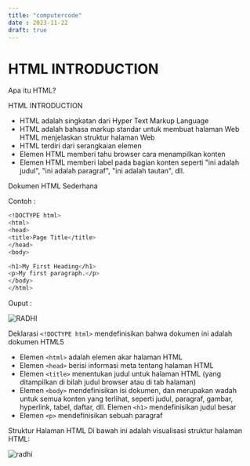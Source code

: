 ```yaml
---
title: "computercode"
date : 2023-11-22
draft: true
---
```


# HTML INTRODUCTION
Apa itu HTML?
 
HTML INTRODUCTION
 

- HTML adalah singkatan dari Hyper Text Markup Language
- HTML adalah bahasa markup standar untuk membuat halaman Web HTML menjelaskan struktur halaman Web
- HTML terdiri dari serangkaian elemen
- Elemen HTML memberi tahu browser cara menampilkan konten
- Elemen HTML memberi label pada bagian konten seperti "ini adalah judul", "ini adalah paragraf", "ini adalah tautan", dll.

Dokumen HTML Sederhana

Contoh :
```sh
<!DOCTYPE html>
<html>
<head>
<title>Page Title</title>
</head>
<body>

<h1>My First Heading</h1>
<p>My first paragraph.</p>
</body>
</html>
```
Ouput :

![RADHI](https://github.com/uin-unit/docs-html/blob/main/images/html-home.png)

Deklarasi `<!DOCTYPE html>` mendefinisikan bahwa dokumen ini adalah dokumen HTML5
- Elemen `<html>` adalah elemen akar halaman HTML
- Elemen `<head>` berisi informasi meta tentang halaman HTML
- Elemen `<title>` menentukan judul untuk halaman HTML (yang ditampilkan di bilah judul browser atau di tab halaman)
- Elemen `<body>` mendefinisikan isi dokumen, dan merupakan wadah untuk semua konten yang terlihat, seperti judul, paragraf, gambar, hyperlink, tabel, daftar, dll. Elemen `<h1>` mendefinisikan judul besar
- Elemen `<p>` mendefinisikan sebuah paragraf

Struktur Halaman HTML
Di bawah ini adalah visualisasi struktur halaman HTML:

![radhi](https://github.com/uin-unit/docs-html/blob/main/images/html-introduction.png)
